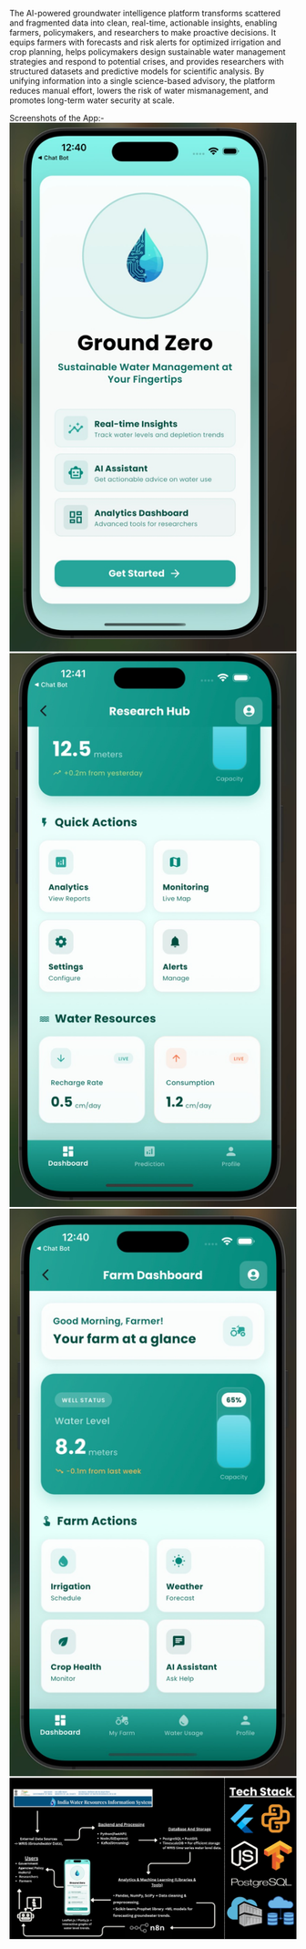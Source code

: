 The AI-powered groundwater intelligence platform transforms scattered and fragmented data into clean, real-time, actionable insights, enabling farmers, policymakers, and researchers to make proactive decisions. It equips farmers with forecasts and risk alerts for optimized irrigation and crop planning, helps policymakers design sustainable water management strategies and respond to potential crises, and provides researchers with structured datasets and predictive models for scientific analysis. By unifying information into a single science-based advisory, the platform reduces manual effort, lowers the risk of water mismanagement, and promotes long-term water security at scale.


Screenshots of the App:-
![App Screenshot](./assets/Screenshots%20of%20the%20App/App%20ss.jpg)
![Research Dashboard](./assets/Screenshots%20of%20the%20App/Research%20Dashboard.jpg)
![Farmer Dashboard](./assets/Screenshots%20of%20the%20App/Farm%20Dashboard.jpg)
![Tech Stack](./assets/Screenshots%20of%20the%20App/Tech%20Stack.jpg)
